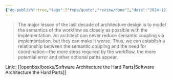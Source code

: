 ```yaml
---
{"dg-publish":true,"tags":["type/quote","review/done"],"date":"2024-12-20T13:18:00+03:00","title":"model semantics closely to implementation","modified_at":"2025-01-13T17:53:36+03:00","permalink":"/mine/quotes/202412201317/","dgPassFrontmatter":true}
---
```



> The major lesson of the last decade of architecture design is to model the semantics of the workflow as closely as possible with the implementation. An architect can never reduce semantic coupling via implementation, but they can make it worse. Thus, we can establish a relationship between the semantic coupling and the need for coordination—the more steps required by the workflow, the more potential error and other optional paths appear.

Link:: [[openbox/books/Software Architecture  the Hard Parts|Software Architecture  the Hard Parts]]
